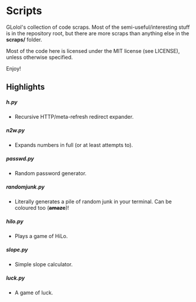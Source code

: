 # Scripts

GLolol's collection of code scraps. Most of the semi-useful/interesting stuff is in the repository root, but there are more scraps than anything else in the **scraps/** folder.

Most of the code here is licensed under the MIT license (see LICENSE), unless otherwise specified.

Enjoy!

## Highlights
##### h.py
- Recursive HTTP/meta-refresh redirect expander.
##### n2w.py
- Expands numbers in full (or at least attempts to).
##### passwd.py
- Random password generator.
##### randomjunk.py
- Literally generates a pile of random junk in your terminal. Can be coloured too (**~~amaze~~**)!
##### hilo.py
- Plays a game of HiLo.
##### slope.py
- Simple slope calculator.
##### luck.py
- A game of luck.